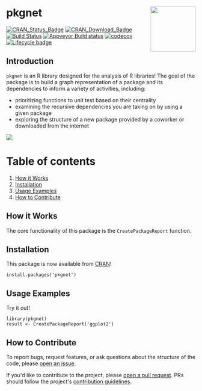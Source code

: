# pkgnet <img src="man/figures/logo.png" align="right" alt="" width="120" />

[![CRAN\_Status\_Badge](https://www.r-pkg.org/badges/version-last-release/pkgnet)](https://cran.r-project.org/package=pkgnet) [![CRAN\_Download\_Badge](https://cranlogs.r-pkg.org/badges/grand-total/pkgnet)](https://cran.r-project.org/package=pkgnet) [![Build Status](https://img.shields.io/travis/uptake/pkgnet.svg?label=build&logo=travis&branch=master)](https://travis-ci.org/uptake/pkgnet)
[![Appveyor Build status](https://ci.appveyor.com/api/projects/status/github/uptake/pkgnet?branch=master&svg=true)](https://ci.appveyor.com/project/jameslamb/pkgnet)
[![codecov](https://codecov.io/gh/uptake/pkgnet/branch/master/graph/badge.svg)](https://codecov.io/gh/uptake/pkgnet) 
[![Lifecycle badge](https://img.shields.io/badge/lifecycle-maturing-blue.svg)](https://www.tidyverse.org/lifecycle/)

## Introduction

`pkgnet` is an R library designed for the analysis of R libraries! The goal of the package is to build a graph representation of a package and its dependencies to inform a variety of activities, including:

- prioritizing functions to unit test based on their centrality
- examining the recursive dependencies you are taking on by using a given package
- exploring the structure of a new package provided by a coworker or downloaded from the internet

![](https://raw.githubusercontent.com/uptake/pkgnet/master/readme_figures/demo.gif)

# Table of contents
1. [How it Works](#howitworks)
2. [Installation](#installation)
3. [Usage Examples](#examples)
4. [How to Contribute](#contributing)

## How it Works <a name="howitworks"></a>

The core functionality of this package is the `CreatePackageReport` function.

## Installation <a name="installation"></a>

This package is now available from [CRAN](https://cran.r-project.org/package=pkgnet)!

```
install.packages('pkgnet')
```

## Usage Examples <a name="examples"></a>

Try it out!

```
library(pkgnet)
result <- CreatePackageReport('ggplot2')
```

## How to Contribute <a name="contributing"></a>

To report bugs, request features, or ask questions about the structure of the code, please [open an issue](https://github.com/uptake/pkgnet/issues).

If you'd like to contribute to the project, please [open a pull request](https://github.com/uptake/pkgnet/pulls). PRs should follow the project's [contribution guidelines](https://github.com/uptake/pkgnet/blob/master/CONTRIBUTING.md).
